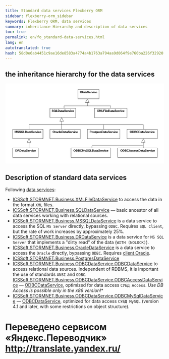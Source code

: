```yaml
--- 
title: Standard data services Flexberry ORM 
sidebar: flexberry-orm_sidebar 
keywords: Flexberry ORM, data services 
summary: inheritance Hierarchy and description of data services 
toc: true 
permalink: en/fo_standard-data-services.html 
lang: en 
autotranslated: true 
hash: 58d0e6ab4451c9ae16de8583a4774a4b1763a794aa9d064f9e760ba226f32920 
--- 
```


## the inheritance hierarchy for the data services 

![](/images/pages/products/flexberry-orm/data-service/i-data-service-inheritance.png) 

## Description of standard data services 

Following [data services](fo_data-service.html): 

* [ICSSoft.STORMNET.Business.XMLFileDataService](fo_xml-file-ds.html) to access the data in the format `XML` files. 
* [ICSSoft.STORMNET.Business.SQLDataService](fo_sql-data-service.html) — basic ancestor of all data services working with relational sources. 
* [ICSSoft.STORMNET.Business.MSSQLDataService](fo_mssql-data-service.html) is a data service to access the SQL `MS Server` directly, bypassing `ODBC`. Requires `SQL Client`, but the rate of work increases by approximately 25%. 
* [ICSSoft.STORMNET.Business.DRDataService](fo_dr-data-service.html) is a data service for `MS SQL Server` that implements a "dirty read" of the data (`WITH (NOLOCK)`). 
* [ICSSoft.STORMNET.Business.OracleDataService](fo_oracle-data-service.html) is a data service to access the `Oracle` directly, bypassing `ODBC`. Requires [client Oracle](fo_tools-oracle-ds.html). 
* [ICSSoft.STORMNET.Business.PostgresDataService](fo_postgres-data-service.html) 
* [ICSSoft.STORMNET.Business.ODBCDataService.ODBCDataService](fo_odbc-data-service.html) to access relational data sources. Independent of RDBMS, it is important the use of standards `ANSI` and `ODBC`. 
[ICSSoft.STORMNET.Business.ODBCDataService.ODBCAccessDataService](fo_odbc-access-ds.html) — [ODBCDataService](fo_odbc-data-service.html), optimized for data access `СУБД Access`. *Use DB Access is possible only in the x86 version!** 
* [ICSSoft.STORMNET.Business.ODBCDataService.ODBCMySqlDataService](fo_odbc-mysql-data-service.html) — [ODBCDataService](fo_odbc-data-service.html), optimized for data access `СУБД MySQL` (version 4.1 and later, with some restrictions on object structure). 



 # Переведено сервисом «Яндекс.Переводчик» http://translate.yandex.ru/